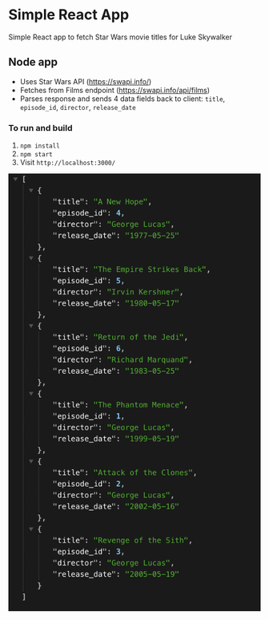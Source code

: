 # Simple React App
Simple React app to fetch Star Wars movie titles for Luke Skywalker

## Node app
 - Uses Star Wars API (https://swapi.info/)
 - Fetches from Films endpoint (https://swapi.info/api/films)
 - Parses response and sends 4 data fields back to client: `title`, `episode_id`, `director`, `release_date`
### To run and build
1. `npm install`
2. `npm start`
3. Visit `http://localhost:3000/`

![browser screenshot](image.png)